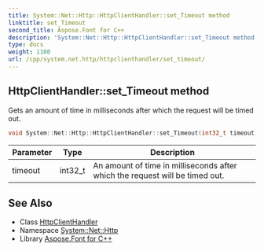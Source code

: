 ```yaml
---
title: System::Net::Http::HttpClientHandler::set_Timeout method
linktitle: set_Timeout
second_title: Aspose.Font for C++
description: 'System::Net::Http::HttpClientHandler::set_Timeout method. Gets an amount of time in milliseconds after which the request will be timed out in C++.'
type: docs
weight: 1100
url: /cpp/system.net.http/httpclienthandler/set_timeout/
---
```

## HttpClientHandler::set_Timeout method


Gets an amount of time in milliseconds after which the request will be timed out.

```cpp
void System::Net::Http::HttpClientHandler::set_Timeout(int32_t timeout)
```


| Parameter | Type | Description |
| --- | --- | --- |
| timeout | int32_t | An amount of time in milliseconds after which the request will be timed out. |

## See Also

* Class [HttpClientHandler](../)
* Namespace [System::Net::Http](../../)
* Library [Aspose.Font for C++](../../../)
